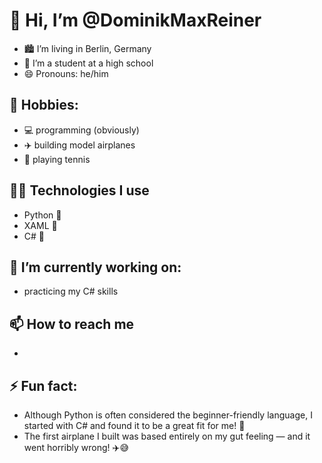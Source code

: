 # 👋 Hi, I’m @DominikMaxReiner
- 🏙️ I’m living in Berlin, Germany
- 🏫 I’m a student at a high school
- 😄 Pronouns: he/him
## 👀 Hobbies:
- 💻 programming (obviously)
- ✈️ building model airplanes
- 🎾 playing tennis
## 👨‍💻 Technologies I use
- Python 🐍
- XAML 📜
- C# 🎯
## 🌱 I’m currently working on:
- practicing my C# skills
## 📫 How to reach me
- 
## ⚡ Fun fact:
- Although Python is often considered the beginner-friendly language, I started with C# and found it to be a great fit for me! 🎯
- The first airplane I built was based entirely on my gut feeling — and it went horribly wrong! ✈️😅

<!---
DominikMaxReiner/DominikMaxReiner is a ✨ special ✨ repository because its `README.md` (this file) appears on your GitHub profile.
You can click the Preview link to take a look at your changes.
--->
